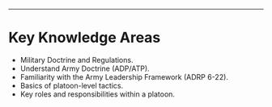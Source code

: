 ---
# Key Knowledge Areas

- Military Doctrine and Regulations.
- Understand Army Doctrine (ADP/ATP).
- Familiarity with the Army Leadership Framework (ADRP 6-22).
- Basics of platoon-level tactics.
- Key roles and responsibilities within a platoon. 